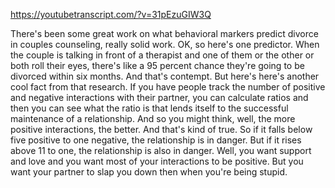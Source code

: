 https://youtubetranscript.com/?v=31pEzuGIW3Q

 There's been some great work on what behavioral markers predict divorce in couples counseling, really solid work. OK, so here's one predictor. When the couple is talking in front of a therapist and one of them or the other or both roll their eyes, there's like a 95 percent chance they're going to be divorced within six months. And that's contempt. But here's here's another cool fact from that research. If you have people track the number of positive and negative interactions with their partner, you can calculate ratios and then you can see what the ratio is that lends itself to the successful maintenance of a relationship. And so you might think, well, the more positive interactions, the better. And that's kind of true. So if it falls below five positive to one negative, the relationship is in danger. But if it rises above 11 to one, the relationship is also in danger. Well, you want support and love and you want most of your interactions to be positive. But you want your partner to slap you down then when you're being stupid.
